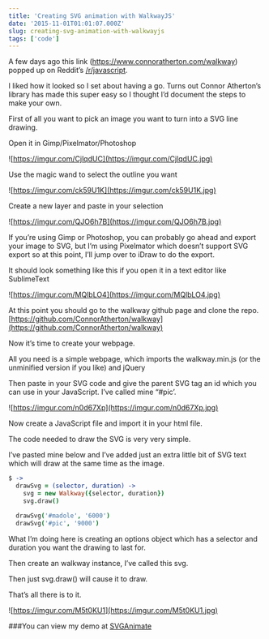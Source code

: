 ```yaml
---
title: 'Creating SVG animation with WalkwayJS'
date: '2015-11-01T01:01:07.000Z'
slug: creating-svg-animation-with-walkwayjs
tags: ['code']
---
```


A few days ago this link (https://www.connoratherton.com/walkway) popped up on Reddit’s [/r/javascript](https://reddit.com/r/javascript).

I liked how it looked so I set about having a go. Turns out Connor Atherton’s library has made this super easy so I thought I’d document the steps to make your own.

First of all you want to pick an image you want to turn into a SVG line drawing.

Open it in Gimp/Pixelmator/Photoshop

![https://imgur.com/CjlqdUC](https://imgur.com/CjlqdUC.jpg)

Use the magic wand to select the outline you want

![https://imgur.com/ck59U1K](https://imgur.com/ck59U1K.jpg)

Create a new layer and paste in your selection

![https://imgur.com/QJO6h7B](https://imgur.com/QJO6h7B.jpg)

If you’re using Gimp or Photoshop, you can probably go ahead and export your image to SVG, but I’m using Pixelmator which doesn’t support SVG export so at this point, I’ll jump over to iDraw to do the export.

It should look something like this if you open it in a text editor like SublimeText

![https://imgur.com/MQlbLO4](https://imgur.com/MQlbLO4.jpg)

At this point you should go to the walkway github page and clone the repo. [https://github.com/ConnorAtherton/walkway](https://github.com/ConnorAtherton/walkway)

Now it’s time to create your webpage.

All you need is a simple webpage, which imports the walkway.min.js (or the unminified version if you like) and jQuery

Then paste in your SVG code and give the parent SVG tag an id which you can use in your JavaScript. I’ve called mine “#pic’.

![https://imgur.com/n0d67Xp](https://imgur.com/n0d67Xp.jpg)

Now create a JavaScript file and import it in your html file.

The code needed to draw the SVG is very very simple.

I’ve pasted mine below and I’ve added just an extra little bit of SVG text which will draw at the same time as the image.

```coffeescript
$ ->
  drawSvg = (selector, duration) ->
    svg = new Walkway({selector, duration})
    svg.draw()

  drawSvg('#madole', '6000')
  drawSvg('#pic', '9000')

```

What I’m doing here is creating an options object which has a selector and duration you want the drawing to last for.

Then create an walkway instance, I’ve called this svg.

Then just svg.draw() will cause it to draw.

That’s all there is to it.

![https://imgur.com/M5t0KU1](https://imgur.com/M5t0KU1.jpg)

###You can view my demo at [SVGAnimate](https://madole.github.io/SVGAnimate-WalkwayJS/)
